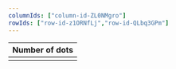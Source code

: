 ```yaml
---
columnIds: ["column-id-ZL0NMgro"]
rowIds: ["row-id-z1ORNfLj","row-id-QLbq3GPm"]
---
```


| Number of dots |
| -------------- |
|                |
